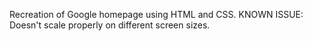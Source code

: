 Recreation of Google homepage using HTML and CSS.
KNOWN ISSUE: Doesn't scale properly on different screen sizes.
